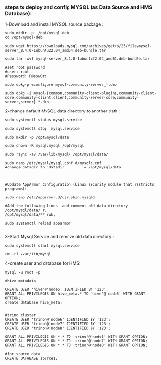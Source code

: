 
### steps to deploy and config MYSQL (as Data Source and HMS Database):

1-Download and install MYSQL source package :

```
sudo mkdir -p  /opt/mysql-deb
cd /opt/mysql-deb

sudo wget https://downloads.mysql.com/archives/get/p/23/file/mysql-server_8.4.0-1ubuntu22.04_amd64.deb-bundle.tar

sudo tar -xvf mysql-server_8.4.0-1ubuntu22.04_amd64.deb-bundle.tar

#set root password
#user: root
#Password: P@ssw0rd

sudo dpkg-preconfigure mysql-community-server_*.deb

sudo dpkg -i mysql-{common,community-client-plugins,community-client-core,community-client,client,community-server-core,community-server,server}_*.deb

```

2-change default MySQL data directory to another path :

```
sudo systemctl status mysql.service

sudo systemctl stop  mysql.service

sudo mkdir -p /opt/mysql/data

sudo chown -R mysql:mysql /opt/mysql

sudo rsync -av /var/lib/mysql/ /opt/mysql/data/

sudo nano /etc/mysql/mysql.conf.d/mysqld.cnf
#change datadir to :datadir         = /opt/mysql/data



#Update AppArmor Configuration (Linux security module that restricts programs):

sudo nano /etc/apparmor.d/usr.sbin.mysqld

#Add the following lines  and comment old data directory
/opt/mysql/data/ r,
/opt/mysql/data/** rwk,

sudo systemctl reload apparmor


```


3-Start Mysql Service and remove old data directory :

```
sudo systemctl start mysql.service

rm -rf /var/lib/mysql

```



4-create user and database for HMS:

```
mysql -u root -p

#hive metadata

CREATE USER 'hive'@'node5' IDENTIFIED BY '123';
GRANT ALL PRIVILEGES ON hive_meta.* TO 'hive'@'node5' WITH GRANT OPTION;
create database hive_meta;


#trino cluster 
CREATE USER 'trino'@'node6' IDENTIFIED BY '123';
CREATE USER 'trino'@'node7' IDENTIFIED BY '123';
CREATE USER 'trino'@'node8' IDENTIFIED BY '123';

GRANT ALL PRIVILEGES ON *.* TO 'trino'@'node6' WITH GRANT OPTION;
GRANT ALL PRIVILEGES ON *.* TO 'trino'@'node7' WITH GRANT OPTION;
GRANT ALL PRIVILEGES ON *.* TO 'trino'@'node8' WITH GRANT OPTION;

#for source data
CREATE DATABASE source1;


```


